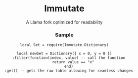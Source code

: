 <h1 align="center">Immutate</h1>
<div align="center">A Llama fork optimized for readability</h3>



### Sample
```
local Set = require(Immutate.Dictionary)

local newSet = Dictionary({ x = 0, y = 0 })
	:filter(function(index, value) -- call the function
		return value == "x"
	end)
	:get() -- gets the raw table allowing for seamless changes
```
